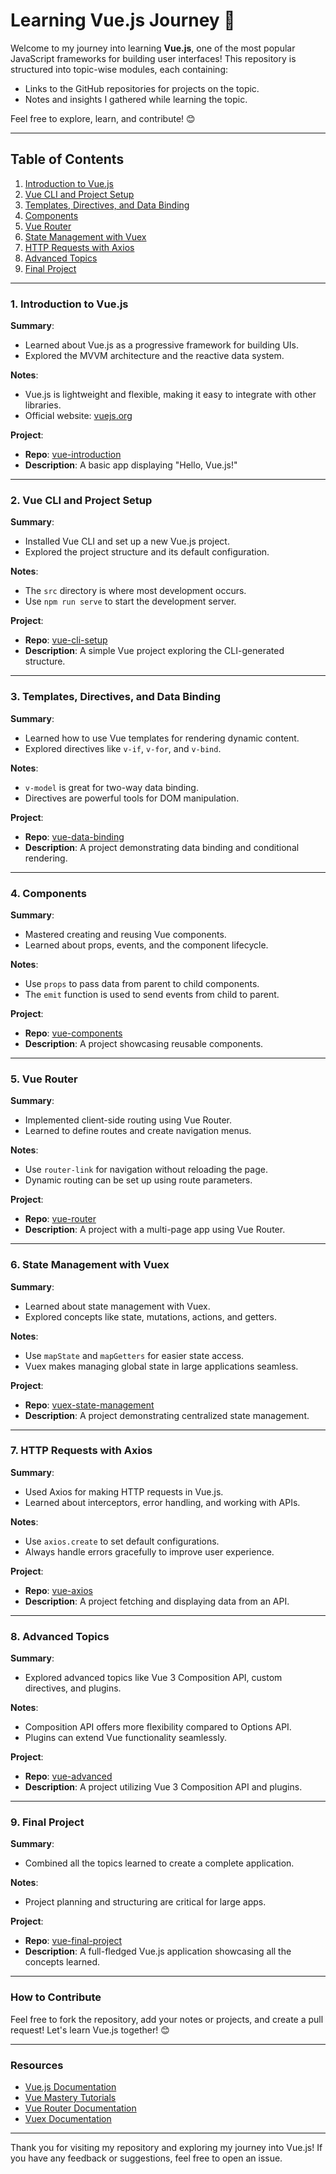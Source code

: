 # Learning Vue.js Journey 🚀

Welcome to my journey into learning **Vue.js**, one of the most popular JavaScript frameworks for building user interfaces! This repository is structured into topic-wise modules, each containing:  
- Links to the GitHub repositories for projects on the topic.  
- Notes and insights I gathered while learning the topic.  

Feel free to explore, learn, and contribute! 😊

---

## Table of Contents  
1. [Introduction to Vue.js](#introduction-to-vuejs)  
2. [Vue CLI and Project Setup](#vue-cli-and-project-setup)  
3. [Templates, Directives, and Data Binding](#templates-directives-and-data-binding)  
4. [Components](#components)  
5. [Vue Router](#vue-router)  
6. [State Management with Vuex](#state-management-with-vuex)  
7. [HTTP Requests with Axios](#http-requests-with-axios)  
8. [Advanced Topics](#advanced-topics)  
9. [Final Project](#final-project)  

---

### 1. Introduction to Vue.js  
**Summary**:  
- Learned about Vue.js as a progressive framework for building UIs.  
- Explored the MVVM architecture and the reactive data system.  

**Notes**:  
- Vue.js is lightweight and flexible, making it easy to integrate with other libraries.  
- Official website: [vuejs.org](https://vuejs.org)  

**Project**:  
- **Repo**: [vue-introduction](https://github.com/your-username/vue-introduction)  
- **Description**: A basic app displaying "Hello, Vue.js!"  

---

### 2. Vue CLI and Project Setup  
**Summary**:  
- Installed Vue CLI and set up a new Vue.js project.  
- Explored the project structure and its default configuration.  

**Notes**:  
- The `src` directory is where most development occurs.  
- Use `npm run serve` to start the development server.  

**Project**:  
- **Repo**: [vue-cli-setup](https://github.com/your-username/vue-cli-setup)  
- **Description**: A simple Vue project exploring the CLI-generated structure.  

---

### 3. Templates, Directives, and Data Binding  
**Summary**:  
- Learned how to use Vue templates for rendering dynamic content.  
- Explored directives like `v-if`, `v-for`, and `v-bind`.  

**Notes**:  
- `v-model` is great for two-way data binding.  
- Directives are powerful tools for DOM manipulation.  

**Project**:  
- **Repo**: [vue-data-binding](https://github.com/your-username/vue-data-binding)  
- **Description**: A project demonstrating data binding and conditional rendering.  

---

### 4. Components  
**Summary**:  
- Mastered creating and reusing Vue components.  
- Learned about props, events, and the component lifecycle.  

**Notes**:  
- Use `props` to pass data from parent to child components.  
- The `emit` function is used to send events from child to parent.  

**Project**:  
- **Repo**: [vue-components](https://github.com/your-username/vue-components)  
- **Description**: A project showcasing reusable components.  

---

### 5. Vue Router  
**Summary**:  
- Implemented client-side routing using Vue Router.  
- Learned to define routes and create navigation menus.  

**Notes**:  
- Use `router-link` for navigation without reloading the page.  
- Dynamic routing can be set up using route parameters.  

**Project**:  
- **Repo**: [vue-router](https://github.com/your-username/vue-router)  
- **Description**: A project with a multi-page app using Vue Router.  

---

### 6. State Management with Vuex  
**Summary**:  
- Learned about state management with Vuex.  
- Explored concepts like state, mutations, actions, and getters.  

**Notes**:  
- Use `mapState` and `mapGetters` for easier state access.  
- Vuex makes managing global state in large applications seamless.  

**Project**:  
- **Repo**: [vuex-state-management](https://github.com/your-username/vuex-state-management)  
- **Description**: A project demonstrating centralized state management.  

---

### 7. HTTP Requests with Axios  
**Summary**:  
- Used Axios for making HTTP requests in Vue.js.  
- Learned about interceptors, error handling, and working with APIs.  

**Notes**:  
- Use `axios.create` to set default configurations.  
- Always handle errors gracefully to improve user experience.  

**Project**:  
- **Repo**: [vue-axios](https://github.com/your-username/vue-axios)  
- **Description**: A project fetching and displaying data from an API.  

---

### 8. Advanced Topics  
**Summary**:  
- Explored advanced topics like Vue 3 Composition API, custom directives, and plugins.  

**Notes**:  
- Composition API offers more flexibility compared to Options API.  
- Plugins can extend Vue functionality seamlessly.  

**Project**:  
- **Repo**: [vue-advanced](https://github.com/your-username/vue-advanced)  
- **Description**: A project utilizing Vue 3 Composition API and plugins.  

---

### 9. Final Project  
**Summary**:  
- Combined all the topics learned to create a complete application.  

**Notes**:  
- Project planning and structuring are critical for large apps.  

**Project**:  
- **Repo**: [vue-final-project](https://github.com/your-username/vue-final-project)  
- **Description**: A full-fledged Vue.js application showcasing all the concepts learned.  

---

### How to Contribute  
Feel free to fork the repository, add your notes or projects, and create a pull request! Let's learn Vue.js together! 😊

---

### Resources  
- [Vue.js Documentation](https://vuejs.org/guide/)  
- [Vue Mastery Tutorials](https://www.vuemastery.com/)  
- [Vue Router Documentation](https://router.vuejs.org/)  
- [Vuex Documentation](https://vuex.vuejs.org/)  

---

Thank you for visiting my repository and exploring my journey into Vue.js! If you have any feedback or suggestions, feel free to open an issue.  
